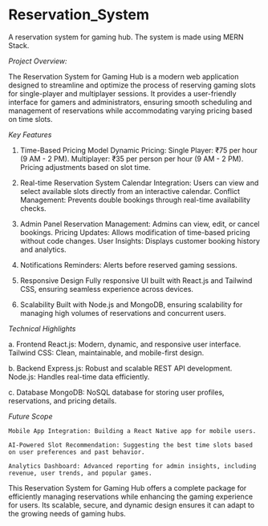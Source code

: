 # Reservation_System
A reservation system for gaming hub. The system is made using MERN Stack. 

*Project Overview:*

The Reservation System for Gaming Hub is a modern web application designed to streamline and optimize the process of reserving gaming slots for single-player and multiplayer sessions. It provides a user-friendly interface for gamers and administrators, ensuring smooth scheduling and management of reservations while accommodating varying pricing based on time slots.

*Key Features*
1. Time-Based Pricing Model
    Dynamic Pricing:
        Single Player: ₹75 per hour (9 AM - 2 PM).
        Multiplayer: ₹35 per person per hour (9 AM - 2 PM).
    Pricing adjustments based on slot time.

2. Real-time Reservation System
    Calendar Integration: Users can view and select available slots directly from an interactive calendar.
    Conflict Management: Prevents double bookings through real-time availability checks.

3. Admin Panel
    Reservation Management: Admins can view, edit, or cancel bookings.
    Pricing Updates: Allows modification of time-based pricing without code changes.
    User Insights: Displays customer booking history and analytics.
   
4. Notifications
    Reminders: Alerts before reserved gaming sessions.

5. Responsive Design
    Fully responsive UI built with React.js and Tailwind CSS, ensuring seamless experience across devices.

6. Scalability
    Built with Node.js and MongoDB, ensuring scalability for managing high volumes of reservations and concurrent users.

*Technical Highlights*

  a. Frontend
    React.js: Modern, dynamic, and responsive user interface.
    Tailwind CSS: Clean, maintainable, and mobile-first design.
    
  b. Backend
    Express.js: Robust and scalable REST API development.
    Node.js: Handles real-time data efficiently.
    
  c. Database
    MongoDB: NoSQL database for storing user profiles, reservations, and pricing details.

*Future Scope*

    Mobile App Integration: Building a React Native app for mobile users.
    
    AI-Powered Slot Recommendation: Suggesting the best time slots based on user preferences and past behavior.
    
    Analytics Dashboard: Advanced reporting for admin insights, including revenue, user trends, and popular games.

This Reservation System for Gaming Hub offers a complete package for efficiently managing reservations while enhancing the gaming experience for users. Its scalable, secure, and dynamic design ensures it can adapt to the growing needs of gaming hubs.
